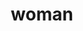 ---
layout: smileys&emotion
title: woman
emoji: woman
permalink: 👩.html
image: assets/img/3moji/woman.png
---